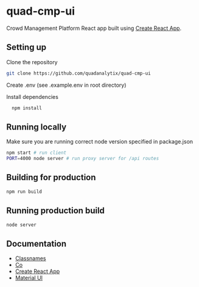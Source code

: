 # quad-cmp-ui

Crowd Management Platform React app built using [Create React App](https://github.com/facebookincubator/create-react-app).

## Setting up

Clone the repository

```sh
git clone https://github.com/quadanalytix/quad-cmp-ui
```

Create .env (see .example.env in root directory)

Install dependencies

```sh
  npm install
```

## Running locally

Make sure you are running correct node version specified in package.json

```sh
npm start # run client
PORT=4000 node server # run proxy server for /api routes
```

## Building for production

```sh
npm run build
```

## Running production build

```sh
node server
```

## Documentation

- [Classnames](https://github.com/JedWatson/classnames)
- [Co](https://github.com/tj/co)
- [Create React App](https://github.com/facebookincubator/create-react-app)
- [Material UI](http://www.material-ui.com/)
